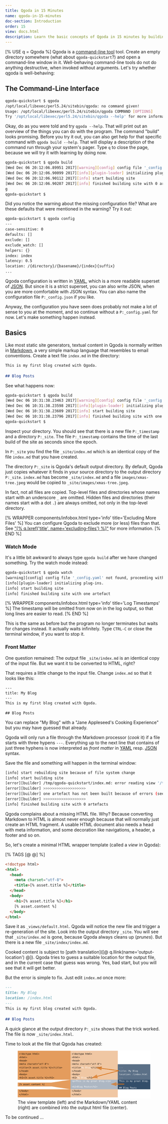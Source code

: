```yaml
---
title: Qgoda in 15 Minutes
name: qgoda-in-15-minutes
doc-section: Introduction
order: 15
view: docs.html
description: Learn the basic concepts of Qgoda in 15 minutes by building an ugly but simple site from scratch. 
---
```

[% USE q = Qgoda %]
Qgoda is a [command-line tool](http://www.guido-flohr.net/en/command-line/) tool. Create an empty directory somewhere (what about `qgoda-quickstart`?) and open a command-line window in it. Well-behaving command-line tools do not do anything destructive, when invoked without arguments.  Let's try whether qgoda is well-behaving:

<!--TOC-->

## The Command-Line Interface

```bash
qgoda-quickstart $ qgoda
/opt/local/libexec/perl5.24/sitebin/qgoda: no command given!
Usage: /opt/local/libexec/perl5.24/sitebin/qgoda COMMAND [OPTIONS]
Try '/opt/local/libexec/perl5.24/sitebin/qgoda --help' for more information!
```

Okay, do as you were told and try `qgoda --help`.  That will print out an overview of the things you can do with the program.  The command "build" looks promising.   Before you try it out, you can also get help for that specific command with `qgoda build --help`.  That will display a description of the command run through your system's pager.  Type `q` to close the page, because we will try it with learning by doing now.

```bash
qgoda-quickstart $ qgoda build
[Wed Dec 06 20:12:06.89951 2017][warning][config] config file '_config.yaml' not found, proceeding with defaults.
[Wed Dec 06 20:12:06.90099 2017][info][plugin-loader] initializing plug-ins.
[Wed Dec 06 20:12:06.90112 2017][info] start building site
[Wed Dec 06 20:12:06.90207 2017][info] finished building site with 0 artefacts
g
qgoda-quickstart $
```

Did you notice the warning about the missing configuration file? What are these defaults that were mentioned in the warning? Try it out:

```bash
qgoda-quickstart $ qgoda config
---
case-sensitive: 0
defaults: []
exclude: []
exclude_watch: []
helpers: {}
index: index
latency: 0.5
location: /{directory}/{basename}/{index}{suffix}
...
```

Qgoda configuration is written in [YAML](http://www.yaml.org/), which is a more readable superset of [JSON](https://www.json.org/).  But since it is a strict superset, you can also write JSON, when you are more comfortable with JSON syntax.  You can also name the configuration file `P:_config.json` if you like.

Anyway, the configuration you have seen does probably not make a lot of sense to you at the moment, and so continue without a `P:_config.yaml` for now.  Let's make something happen instead.

## Basics

Like most static site generators, textual content in Qgoda is normally written in [Markdown](https://daringfireball.net/projects/markdown/syntax), a very simple markup language that resembles to email conventions.  Create a text file `index.md` in the directory:

```markdown
This is my first blog created with Qgoda.

## Blog Posts
```

See what happens now:

```bash
qgoda-quickstart $ qgoda build
[Wed Dec 06 10:31:38.23463 2017][warning][config] config file '_config.yaml' not found, proceeding with defaults.
[Wed Dec 06 10:31:38.23598 2017][info][plugin-loader] initializing plug-ins.
[Wed Dec 06 10:31:38.23609 2017][info] start building site
[Wed Dec 06 10:31:38.23796 2017][info] finished building site with one artefact
qgoda-quickstart $
```

Inspect your directory.  You should see that there is a new file `P:_timestamp` and a directory `P:_site`.  The file `P:_timestamp` contains the time of the last build of the site as seconds since the <q-term>epoch</q-term>.

In `P:_site` you find the file `_site/index.md` which is an identical copy of the file `index.md` that you have created.

The directory `P:_site` is Qgoda's default output directory.  By default, Qgoda just copies whatever it finds in your source directory to the output directory `P:_site`.  `index.md` has become `_site/index.md` and a file `images/xmas-tree.jpeg` would be copied to `_site/images/xmas-tree.jpeg`.

In fact, not all files are copied.  Top-level files and directories whose names start with an underscore `_` are omitted.  Hidden files and directories (their names start with a dot `.`) are always omitted, not only in the top-level directory.

[% WRAPPER components/infobox.html
           type='info' title='Excluding More Files' %]
You can configure Qgoda to exclude more (or less) files than that.  See <a href="[% q.llink(name='excluding-files') %]">"[% q.lxref('title', name='excluding-files') %]"</a> for more information.
[% END %]

### Watch Mode

It's a little bit awkward to always type `qgoda build` after we have changed something.  Try the watch mode instead:

```bash
qgoda-quickstart $ qgoda watch
[warning][config] config file '_config.yaml' not found, proceeding with defaults.
[info][plugin-loader] initializing plug-ins.
[info] start building site
[info] finished building site with one artefact
```

[% WRAPPER components/infobox.html
           type='info' title='Log Timestamps' %]
The timestamp will be omitted from now on in the log output, so that long lines are easier to read.
[% END %]

This is the same as before but the program no longer terminates but waits for changes instead.  It actually waits infinitely.  Type `CTRL-C` or close the terminal window, if you want to stop it.

### Front Matter

One question remained: The output file `_site/index.md` is an identical copy of the input file.  But we want it to be converted to HTML, right?

That requires a little change to the input file.  Change `index.md` so that it looks like this:

```markup
---
title: My Blog
---
This is my first blog created with Qgoda.

## Blog Posts
```

You can replace "My Blog" with a "Jane Appleseed's Cooking Experience" but you may have guessed that already.

Qgoda will only run a file through the Markdown processor (*cook* it) if a file starts with three hypens `---`.  Everything up to the next line that contains of just three hyphens is now interpreted as *front matter* in [YAML](http://www.yaml.org/) resp. [JSON](https://www.json.org/) syntax.

Save the file and something will happen in the terminal window:

```bash
[info] start rebuilding site because of file system change
[info] start building site
[error][builder] /tmp/qgoda-quickstart/index.md: error reading view '/tmp/qgoda-quickstart/_views/default.html': No such file or directory.
[error][builder] >>>>>>>>>>>>>>>>>>>
[error][builder] one artefact has not been built because of errors (see above)
[error][builder] >>>>>>>>>>>>>>>>>>>
[info] finished building site with 0 artefacts
```

Qgoda complains about a missing HTML file.  Why? Because converting Markdown to HTML is almost never enough because that will normally just create an HTML fragment.  A usable HTML document also needs a head with meta information, and some decoration like navigations, a header, a footer and so on.

So, let's create a minimal HTML wrapper template (called a *view* in Qgoda):

[% TAGS [@ @] %]

```html
<!doctype html>
<html>
  <head>
    <meta charset="utf-8">
    <title>[% asset.title %]</title>
  </head>
  <body>
    <h1>[% asset.title %]</h1>
    [% asset.content %]
  </body>
</html>
```

Save it as `_views/default.html`.  Qgoda will notice the new file and trigger a re-generation of the site.  Look into the output directory `_site`.  You will see that `_site/index.md` is gone, because Qgoda always cleans up (*prunes*).  But there is a new file `_site/index/index.md`.

Cooked content is subject to [path translation]([@ q.llink(name='output-location') @]).  Qgoda tries to guess a suitable location for the output file, and in the current case that guess was wrong.  Yes, bad start, but you will see that it will get better.

But the error is simple to fix.  Just edit `index.md` once more:

```markdown
---
title: My Blog
location: /index.html
---
This is my first blog created with Qgoda.

## Blog Posts
```

A quick glance at the output directory `P:_site` shows that the trick worked.  The file is now `_site/index.html`.

Time to look at the file that Qgoda has created:

<figure class="figure w-100">
  <img src="/images/qgoda-in-15-minutes/processor-chains.svg"
       alt="Qgoda Processor Chains">
  <figcaption class="figure-caption text-xs-center">
    The view template (left) and the Markdown/YAML content (right) are combined into the output html file (center).
  </figcaption>
</figure>

To be continued ...